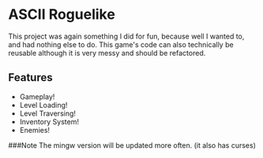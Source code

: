 # ASCII Roguelike
This project was again something I did for fun, because
well I wanted to, and had nothing else to do. This game's code
can also technically be reusable although it is very messy and
should be refactored.

## Features
- Gameplay!
- Level Loading!
- Level Traversing!
- Inventory System!
- Enemies!

###Note
The mingw version will be updated more often.
(it also has curses)